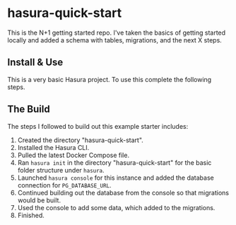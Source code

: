 # hasura-quick-start
This is the N+1 getting started repo. I've taken the basics of getting started locally and added a schema with tables, migrations, and the next X steps.

## Install & Use

This is a very basic Hasura project. To use this complete the following steps.



## The Build

The steps I followed to build out this example starter includes:

1. Created the directory "hasura-quick-start".
2. Installed the Hasura CLI.
3. Pulled the latest Docker Compose file.
4. Ran `hasura init` in the directory "hasura-quick-start" for the basic folder structure under `hasura`.
5. Launched `hasura console` for this instance and added the database connection for `PG_DATABASE_URL`.
6. Continued building out the database from the console so that migrations would be built.
7. Used the console to add some data, which added to the migrations.
8. Finished.